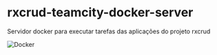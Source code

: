 # rxcrud-teamcity-docker-server
Servidor docker para executar tarefas das aplicações do projeto rxcrud

![Docker](https://img.shields.io/twitter/url?color=grey&label=Docker&logo=Docker&style=flat-square&url=https%3A%2F%2Fwww.docker.com%2F)
